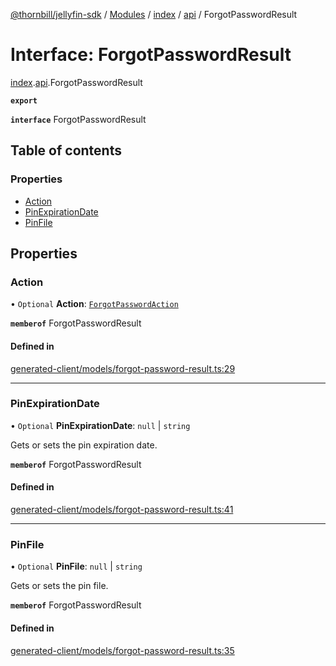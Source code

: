 [@thornbill/jellyfin-sdk](../README.md) / [Modules](../modules.md) / [index](../modules/index.md) / [api](../modules/index.api.md) / ForgotPasswordResult

# Interface: ForgotPasswordResult

[index](../modules/index.md).[api](../modules/index.api.md).ForgotPasswordResult

**`export`**

**`interface`** ForgotPasswordResult

## Table of contents

### Properties

- [Action](index.api.ForgotPasswordResult.md#action)
- [PinExpirationDate](index.api.ForgotPasswordResult.md#pinexpirationdate)
- [PinFile](index.api.ForgotPasswordResult.md#pinfile)

## Properties

### Action

• `Optional` **Action**: [`ForgotPasswordAction`](../enums/index.api.ForgotPasswordAction.md)

**`memberof`** ForgotPasswordResult

#### Defined in

[generated-client/models/forgot-password-result.ts:29](https://github.com/thornbill/jellyfin-sdk-typescript/blob/eb13db7/src/generated-client/models/forgot-password-result.ts#L29)

___

### PinExpirationDate

• `Optional` **PinExpirationDate**: ``null`` \| `string`

Gets or sets the pin expiration date.

**`memberof`** ForgotPasswordResult

#### Defined in

[generated-client/models/forgot-password-result.ts:41](https://github.com/thornbill/jellyfin-sdk-typescript/blob/eb13db7/src/generated-client/models/forgot-password-result.ts#L41)

___

### PinFile

• `Optional` **PinFile**: ``null`` \| `string`

Gets or sets the pin file.

**`memberof`** ForgotPasswordResult

#### Defined in

[generated-client/models/forgot-password-result.ts:35](https://github.com/thornbill/jellyfin-sdk-typescript/blob/eb13db7/src/generated-client/models/forgot-password-result.ts#L35)
